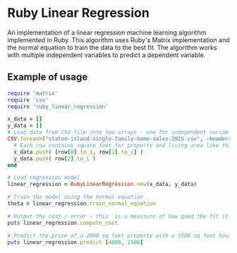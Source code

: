# Ruby Linear Regression
An implementation of a linear regression machine learning algorithm implemented in Ruby. This algorithm uses Ruby's Matrix implementation and the normal equation to train the data to the best fit. The algorithm works with multiple independent variables to predict a dependent variable.

## Example of usage

```Ruby
require 'matrix'
require 'csv'
require 'ruby_linear_regression'

x_data = []
y_data = []
# Load data from CSV file into two arrays - one for independent variables X (x_data) and one for the dependent variable y (y_data)
CSV.foreach("staten-island-single-family-home-sales-2015.csv", :headers => true) do |row|
  # Each row contains square feet for property and living area like this: [ SQ FEET PROPERTY, SQ FEET HOUSE ]  
  x_data.push( [row[0].to_i, row[1].to_i] )
  y_data.push( row[2].to_i )
end

# Load regression model
linear_regression = RubyLinearRegression.new(x_data, y_data)

# Train the model using the normal equation
theta = linear_regression.train_normal_equation

# Output the cost / error - this  is a meassure of how good the fit it
puts linear_regression.compute_cost

# Predict the price of a 2000 sq feet property with a 1500 sq feet house
puts linear_regression.predict [4000, 2500]
```

